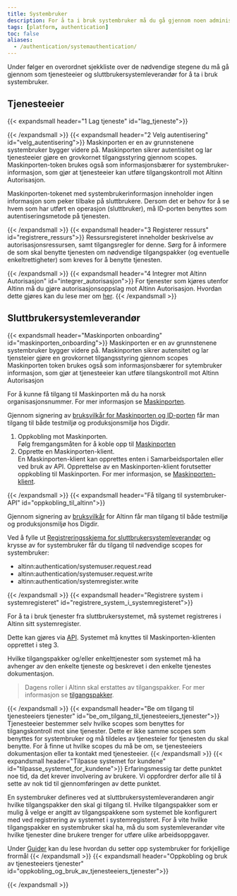 ```yaml
---
title: Systembruker
description: For å ta i bruk systembruker må du gå gjennom noen administrative skritt, samt gjøre tilpasninger i ditt system.
tags: [platform, authentication]
toc: false
aliases:
  - /authentication/systemauthentication/
---
```


Under følger en overordnet sjekkliste over de nødvendige stegene du må gå gjennom som tjenesteeier og sluttbrukersystemleverandør for å ta i bruk systembruker.

## Tjenesteeier

{{< expandsmall header="1 Lag tjeneste" id="lag_tjeneste">}}

{{< /expandsmall >}}
{{< expandsmall header="2 Velg autentisering" id="velg_autentisering">}}
Maskinporten er en av grunnstenene systembruker bygger videre på.
Maskinporten sikrer autentisitet og lar tjenesteeier gjøre en grovkornet tilgangsstyring gjennom scopes.
Maskinporten-token brukes også som informasjonsbærer for systembruker-informasjon, som gjør at tjenesteeier kan utføre tilgangskontroll mot Altinn Autorisasjon.

Maskinporten-tokenet med systembrukerinformasjon inneholder ingen informasjon som peker tilbake på sluttbrukere. Dersom det er behov for å se hvem som har utført en operasjon (sluttbruker), må ID-porten benyttes som autentiseringsmetode på tjenesten.

{{< /expandsmall >}}
{{< expandsmall header="3 Registerer ressurs" id="registrere_ressurs">}}
Ressursregisteret inneholder beskrivelse av autorisasjonsressursen, samt tilgangsregler for denne. Sørg for å informere de som skal benytte tjenesten om nødvendige tilgangspakker (og eventuelle enkeltrettigheter) som kreves for å benytte tjenesten.

{{< /expandsmall >}}
{{< expandsmall header="4 Integrer mot Altinn Autorisasjon" id="integrer_autorisasjon">}}
For tjenester som kjøres utenfor Altinn må du gjøre autorisasjonsoppslag mot Altinn Autorisasjon. Hvordan dette gjøres kan du lese mer om [her](../../guides/resource-owner/).
{{< /expandsmall >}}

## Sluttbrukersystemleverandør

{{< expandsmall header="Maskinporten onboarding" id="maskinporten_onboarding">}}
Maskinporten er en av grunnstenene systembruker bygger videre på.
Maskinporten sikrer autensitet og lar tjensteier gjøre en grovkornet tilgangsstyring gjennom scopes
Maskinporten token brukes også som informasjonsbærer for sytembruker informasjon, som gjør at tjenesteeier kan utføre tilangskontroll mot Altinn Autorisasjon

For å kunne få tilgang til Maskinporten må du ha norsk organisasjonsnummer. For mer informasjon se [Maskinporten](https://www.digdir.no/felleslosninger/maskinporten/869).

Gjennom signering av [bruksvilkår for Maskinporten og ID-porten](https://samarbeid.digdir.no/maskinporten/bruksvilkar-private-virksomheter/73#21_generelt) får man tilgang til både testmiljø og produksjonsmiljø hos Digdir.

1. Oppkobling mot Maskinporten.  
   Følg fremgangsmåten for å koble opp til [Maskinporten](https://samarbeid.digdir.no/maskinporten/ta-i-bruk-maskinporten/97)
2. Opprette en Maskinporten-klient.  
   En Maskinporten-klient kan opprettes enten i Samarbeidsportalen eller ved bruk av API. Opprettelse av en Maskinporten-klient forutsetter oppkobling til Maskinporten. For mer informasjon, se [Maskinporten-klient](https://docs.altinn.studio/nb/correspondence/getting-started/developer-guides/maskinporten/).

{{< /expandsmall >}}
{{< expandsmall header="Få tilgang til systembruker-API" id="oppkobling_til_altinn">}}

Gjennom signering av [bruksvilkår](https://samarbeid.digdir.no/altinn/bruksvilkar-sluttbrukersystemleverandorer-i-altinn/3002) for Altinn får man tilgang til både testmiljø og produksjonsmiljø hos Digdir.

Ved å fylle ut [Registreringsskjema for sluttbrukersystemleverandør](https://forms.office.com/Pages/ResponsePage.aspx?id=D1aOAK8I7EygVrNUR1A5kcdP2Xp78HZOttvolvmHfSJUOFFBMThaOTI1UlVEVU9VM0FaTVZLMzg0Vi4u) og krysse av for systembruker får du tilgang til nødvendige scopes for systembruker:

- altinn:authentication/systemuser.request.read
- altinn:authentication/systemuser.request.write
- altinn:authentication/systemregister.write

<!-- altinn:clientdelegations.read for klientdelegering api -->

{{< /expandsmall >}}
{{< expandsmall header="Registrere system i systemregisteret" id="registrere_system_i_systemregisteret">}}

For å ta i bruk tjenester fra sluttbrukersystemet, må systemet registreres i Altinn sitt systemregister.

Dette kan gjøres via [API](https://docs.altinn.studio/nb/api/authentication/systemuserapi/systemregister/create/). Systemet må knyttes til Maskinporten-klienten opprettet i steg 3.

Hvilke tilgangspakker og/eller enkelttjenester som systemet må ha avhenger av den enkelte tjeneste og beskrevet i den enkelte tjenestes dokumentasjon.

> Dagens roller i Altinn skal erstattes av tilgangspakker. For mer informasjon se [tilgangspakker](https://docs.altinn.studio/authorization/what-do-you-get/accessgroups/accessgroups/).

{{< /expandsmall >}}
{{< expandsmall header="Be om tilgang til tjenesteeiers tjenester" id="be_om_tilgang_til_tjenesteeiers_tjenester">}}
Tjenesteeier bestemmer selv hvilke scopes som benyttes for tilgangskontroll mot sine tjenester.
Dette er ikke samme scopes som benyttes for systembruker og må tildeles av tjenesteier for tjenesten du skal benytte.
For å finne ut hvilke scopes du må be om, se tjenesteeiers dokumentasjon eller ta kontakt med tjenesteeier.
{{< /expandsmall >}}
{{< expandsmall header="Tilpasse systemet for kundene" id="tilpasse_systemet_for_kundene">}}
Erfaringsmessig tar dette punktet noe tid, da det krever involvering av brukere. Vi oppfordrer derfor alle til å sette av nok tid til gjennomføringen av dette punktet.

En systembruker defineres ved at sluttbrukersystemleverandøren angir hvilke tilgangspakker den skal gi tilgang til.
Hvilke tilgangspakker som er mulig å velge er angitt av tilgangspakkene som systemet ble konfigurert med ved registrering av systemet i systemregisteret.
For å vite hvilke tilgangspakker en systembruker skal ha, må du som systemleverandør vite hvilke tjenester dine brukere trenger for utføre ulike arbeidsoppgaver.

Under [Guider](./../../guides/system-vendor/system-user/) kan du lese hvordan du setter opp systembruker for forkjellige frormål
{{< /expandsmall >}}
{{< expandsmall header="Oppkobling og bruk av tjenesteeiers tjenester" id="oppkobling_og_bruk_av_tjenesteeiers_tjenester">}}

{{< /expandsmall >}}
